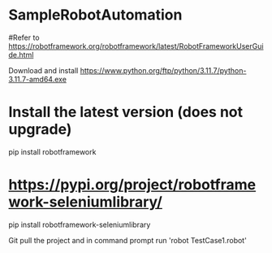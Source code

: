 # SampleRobotAutomation
#Refer to https://robotframework.org/robotframework/latest/RobotFrameworkUserGuide.html

Download and install https://www.python.org/ftp/python/3.11.7/python-3.11.7-amd64.exe

# Install the latest version (does not upgrade)
pip install robotframework

# https://pypi.org/project/robotframework-seleniumlibrary/
pip install robotframework-seleniumlibrary

Git pull the project 
and in command prompt run 'robot TestCase1.robot'
